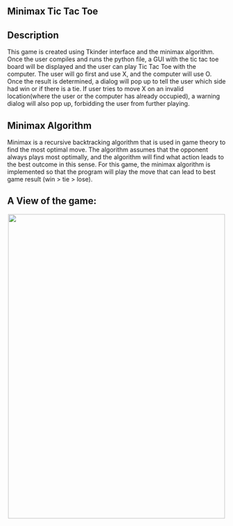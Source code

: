 ## Minimax Tic Tac Toe 

## Description 
This game is created using Tkinder interface and the minimax algorithm. Once the user compiles and runs the python file, a GUI with the tic tac toe board will be displayed
and the user can play Tic Tac Toe with the computer. The user will go first and use X, and the computer will use O. Once the result is determined, a dialog will pop up to 
tell the user which side had win or if there is a tie. If user tries to move X on an invalid location(where the user or the computer has already occupied), a warning dialog 
will also pop up, forbidding the user from further playing. 

## Minimax Algorithm
Minimax is a recursive backtracking algorithm that is used in game theory to find the most optimal move. The algorithm assumes that the opponent always plays most optimally, 
and the algorithm will find what action leads to the best outcome in this sense. For this game, the minimax algorithm is implemented so that the program will play the move that
can lead to best game result (win > tie > lose).

## A View of the game:

<p align="center">
  <img width="500" height="700" src="https://github.com/RandomY-2/Python-GUI-Games/blob/main/TicTacToe/GameImage.jpg">
</p>
